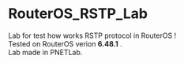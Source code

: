 # RouterOS_RSTP_Lab  
Lab for test how works RSTP protocol in RouterOS !  
Tested on RouterOS verion **6.48.1** .  
Lab made in PNETLab.
